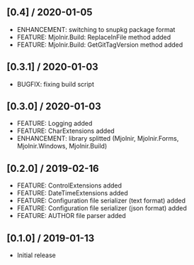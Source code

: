 ## [0.4] / 2020-01-05
- ENHANCEMENT: switching to snupkg package format
- FEATURE: Mjolnir.Build: ReplaceInFile method added
- FEATURE: Mjolnir.Build: GetGitTagVersion method added

## [0.3.1] / 2020-01-03
- BUGFIX: fixing build script

## [0.3.0] / 2020-01-03
- FEATURE: Logging added
- FEATURE: CharExtensions added
- ENHANCEMENT: library splitted (Mjolnir, Mjolnir.Forms, Mjolnir.Windows, Mjolnir.Build)

## [0.2.0] / 2019-02-16
- FEATURE: ControlExtensions added
- FEATURE: DateTimeExtensions added
- FEATURE: Configuration file serializer (text format) added
- FEATURE: Configuration file serializer (json format) added
- FEATURE: AUTHOR file parser added

## [0.1.0] / 2019-01-13
- Initial release